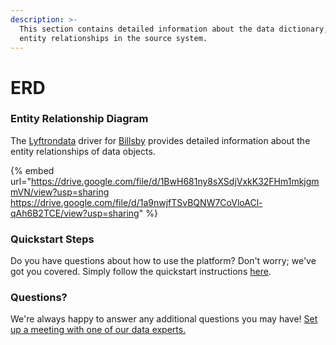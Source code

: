 ```yaml
---
description: >-
  This section contains detailed information about the data dictionary, and
  entity relationships in the source system.
---
```


# ERD

### Entity Relationship Diagram

The [Lyftrondata](https://www.lyftrondata.com/) driver for [Billsby](https://www.lyftrondata.com/integration/business-analytics/billsby//) provides detailed information about the entity relationships of data objects.

{% embed url="https://drive.google.com/file/d/1BwH681ny8sXSdjVxkK32FHm1mkjgmmVN/view?usp=sharing
https://drive.google.com/file/d/1a9nwjfTSvBQNW7CoVloACl-qAh6B2TCE/view?usp=sharing" %}
### Quickstart Steps

Do you have questions about how to use the platform? Don't worry; we've got you covered. Simply follow the quickstart instructions [here](../../../../quickstart-steps.md).

### Questions? <a href="#questions" id="questions"></a>

We're always happy to answer any additional questions you may have! [Set up a meeting with one of our data experts.](https://www.lyftrondata.com/book-a-meeting/)

